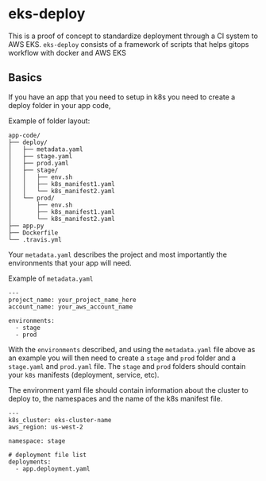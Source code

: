 # eks-deploy
This is a proof of concept to standardize deployment through a CI system to AWS EKS.
`eks-deploy` consists of a framework of scripts that helps gitops workflow with docker and AWS EKS

## Basics
If you have an app that you need to setup in k8s you need to create a deploy folder in your app code,

Example of folder layout:
```plaintext
app-code/
├── deploy/
│   ├── metadata.yaml
│   ├── stage.yaml
│   ├── prod.yaml
│   ├── stage/
│   │   ├── env.sh
│   │   ├── k8s_manifest1.yaml
│   │   └── k8s_manifest2.yaml
│   └── prod/
│       ├── env.sh
│       ├── k8s_manifest1.yaml
│       └── k8s_manifest2.yaml
├── app.py
├── Dockerfile
└── .travis.yml
```

Your `metadata.yaml` describes the project and most importantly the environments that your app will need.

Example of `metadata.yaml`
```
---
project_name: your_project_name_here
account_name: your_aws_account_name

environments:
  - stage
  - prod
```

With the `environments` described, and using the `metadata.yaml` file above as an example you will then need
to create a `stage` and `prod` folder and a `stage.yaml` and `prod.yaml` file. The `stage` and `prod` folders
should contain your `k8s` manifests (deployment, service, etc).

The environment yaml file should contain information about the cluster to deploy to, the namespaces and the name
of the k8s manifest file.

```plaintext
---
k8s_cluster: eks-cluster-name
aws_region: us-west-2

namespace: stage

# deployment file list
deployments:
  - app.deployment.yaml
```
